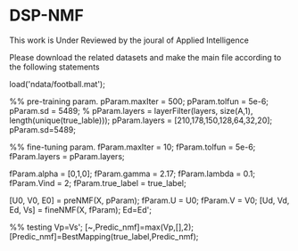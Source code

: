 # DSP-NMF

This work is Under Reviewed by the joural of Applied Intelligence

Please download the related datasets and make the main file according to the following statements


load('ndata/football.mat');

%% pre-training param.
pParam.maxIter = 500;
pParam.tolfun = 5e-6;
pParam.sd = 5489;
% pParam.layers = layerFilter(layers, size(A,1), length(unique(true_lable)));
pParam.layers = [210,178,150,128,64,32,20];
pParam.sd=5489;

%% fine-tuning param.
fParam.maxIter = 10;
fParam.tolfun = 5e-6;
fParam.layers = pParam.layers;

fParam.alpha = [0,1,0];
fParam.gamma = 2.17;
fParam.lambda = 0.1;
fParam.Vind = 2;
fParam.true_label = true_label;

[U0, V0, E0] = preNMF(X, pParam);
fParam.U = U0;
fParam.V = V0;
[Ud, Vd, Ed, Vs] = fineNMF(X, fParam);
Ed=Ed';


%% testing
Vp=Vs';
[~,Predic_nmf]=max(Vp,[],2); 
[Predic_nmf]=BestMapping(true_label,Predic_nmf);

